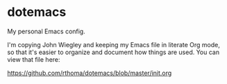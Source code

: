 # dotemacs

My personal Emacs config.

I'm copying John Wiegley and keeping my Emacs file in literate Org
mode, so that it's easier to organize and document how things
are used. You can view that file here:

https://github.com/rthoma/dotemacs/blob/master/init.org
